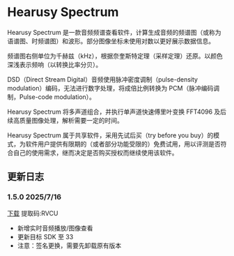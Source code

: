 # Hearusy Spectrum

Hearusy Spectrum 是一款音频频谱查看软件，计算生成音频的频谱图（或称为语谱图、时频谱图）和波形。部分图像坐标未使用对数以更好展示数据信息。

频谱图右侧单位为千赫兹（kHz），根据奈奎斯特定理（采样定理）还原。以颜色深浅表示频响（以转换比率分贝）。

DSD（Direct Stream Digital）音频使用脉冲密度调制（pulse-density modulation）编码，无法进行数字处理，将成倍比例转换为 PCM（脉冲编码调制，Pulse-code modulation）。

Hearusy Spectrum 将多声道组合，并执行单声道快速傅里叶变换 FFT4096 及后续高质量图像处理，解析需要一定的时间。

Hearusy Spectrum 属于共享软件，采用先试后买（try before you buy）的模式，为软件用户提供有限期的（或者部分功能受限的）免费试用，用以评测是否符合自己的使用需求，继而决定是否购买授权而继续使用该软件。

## 更新日志

### 1.5.0 2025/7/16

[下载](https://www.123684.com/s/NMWXjv-tzwMv) 提取码:RVCU

- 新增实时音频播放/图像查看
- 更新目标 SDK 至 33
- 注意：签名更换，需要先卸载原有版本